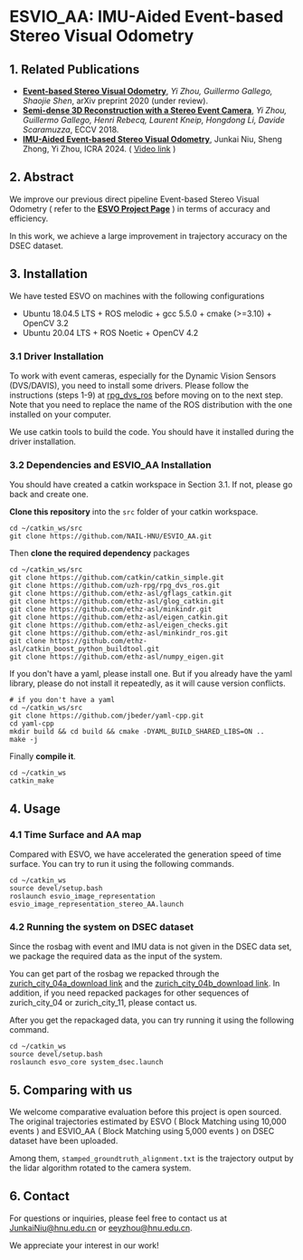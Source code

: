 # ESVIO_AA: IMU-Aided Event-based Stereo Visual Odometry

## 1. Related Publications

* **[Event-based Stereo Visual Odometry](https://arxiv.org/abs/2007.15548)**, *Yi Zhou, Guillermo Gallego, Shaojie Shen*, arXiv preprint 2020 (under review).
* **[Semi-dense 3D Reconstruction with a Stereo Event Camera](https://arxiv.org/abs/1807.07429)**, *Yi Zhou, Guillermo Gallego, Henri Rebecq, Laurent Kneip, Hongdong Li, Davide Scaramuzza*, ECCV 2018.
* [**IMU-Aided Event-based Stereo Visual Odometry**](http://arxiv.org/abs/2405.04071), Junkai Niu, Sheng Zhong, Yi Zhou, ICRA 2024. ( [Video link](https://b23.tv/86adQ8p) )

## 2. Abstract

We improve our previous direct pipeline Event-based Stereo Visual Odometry ( refer to the **[ESVO Project Page](https://sites.google.com/view/esvo-project-page/home)** ) in terms of accuracy and efficiency. 

In this work, we achieve a large improvement in trajectory accuracy on the DSEC dataset.

## 3. Installation

We have tested ESVO on machines with the following configurations

* Ubuntu 18.04.5 LTS + ROS melodic + gcc 5.5.0 + cmake (>=3.10) + OpenCV 3.2
* Ubuntu 20.04 LTS + ROS Noetic + OpenCV 4.2

### 3.1 Driver Installation

To work with event cameras, especially for the Dynamic Vision Sensors (DVS/DAVIS), you need to install some drivers. Please follow the instructions (steps 1-9) at [rpg_dvs_ros](https://github.com/uzh-rpg/rpg_dvs_ros) before moving on to the next step. Note that you need to replace the name of the ROS distribution with the one installed on your computer.

We use catkin tools to build the code. You should have it installed during the driver installation.

### 3.2 Dependencies and ESVIO_AA Installation

You should have created a catkin workspace in Section 3.1. If not, please go back and create one.

**Clone this repository** into the `src` folder of your catkin workspace.

```shell
cd ~/catkin_ws/src 
git clone https://github.com/NAIL-HNU/ESVIO_AA.git
```

Then **clone the required dependency** packages

```shell
cd ~/catkin_ws/src
git clone https://github.com/catkin/catkin_simple.git
git clone https://github.com/uzh-rpg/rpg_dvs_ros.git
git clone https://github.com/ethz-asl/gflags_catkin.git
git clone https://github.com/ethz-asl/glog_catkin.git
git clone https://github.com/ethz-asl/minkindr.git 
git clone https://github.com/ethz-asl/eigen_catkin.git
git clone https://github.com/ethz-asl/eigen_checks.git
git clone https://github.com/ethz-asl/minkindr_ros.git
git clone https://github.com/ethz-asl/catkin_boost_python_buildtool.git
git clone https://github.com/ethz-asl/numpy_eigen.git
```

If you don't have a yaml, please install one. But if you already have the yaml library, please do not install it repeatedly, as it will cause version conflicts.

```shell
# if you don't have a yaml
cd ~/catkin_ws/src 
git clone https://github.com/jbeder/yaml-cpp.git
cd yaml-cpp
mkdir build && cd build && cmake -DYAML_BUILD_SHARED_LIBS=ON ..
make -j
```

Finally **compile it**.

```shell
cd ~/catkin_ws
catkin_make
```

## 4. Usage

### 4.1 Time Surface and AA map

Compared with ESVO, we have accelerated the generation speed of time surface. You can try to run it using the following commands.

```shell
cd ~/catkin_ws
source devel/setup.bash
roslaunch esvio_image_representation esvio_image_representation_stereo_AA.launch
```

### 4.2 Running the system on DSEC dataset

Since the rosbag with event and IMU data is not given in the DSEC data set, we package the required data as the input of the system. 

You can get part of the rosbag we repacked through the [zurich_city_04a_download link](https://drive.google.com/file/d/14X_iXLNn25mYKAtqgo3qSTQDtxnmyazs/view?usp=drive_link)  and the [zurich_city_04b_download link](https://drive.google.com/file/d/1-DnOzkxc-aj7whOrdBoxuQUOXhjazoPw/view?usp=drive_link). In addition, if you need repacked packages for other sequences of zurich_city_04 or zurich_city_11, please contact us.

After you get the repackaged data, you can try running it using the following command.

```shell
cd ~/catkin_ws
source devel/setup.bash
roslaunch esvo_core system_dsec.launch
```

## 5. Comparing with us

We welcome comparative evaluation before this project is open sourced. The original trajectories estimated by ESVO ( Block Matching using 10,000 events ) and ESVIO_AA ( Block Matching using 5,000 events ) on DSEC dataset have been uploaded.

Among them, `stamped_groundtruth_alignment.txt` is the trajectory output by the lidar algorithm rotated to the camera system.

## 6. Contact

For questions or inquiries, please feel free to contact us at JunkaiNiu@hnu.edu.cn or eeyzhou@hnu.edu.cn.

We appreciate your interest in our work!

